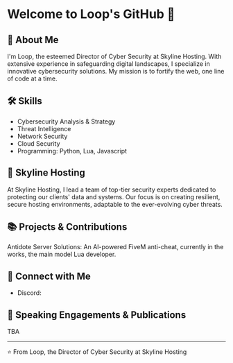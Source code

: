 # Welcome to Loop's GitHub 👋

## 🚀 About Me
I'm Loop, the esteemed Director of Cyber Security at Skyline Hosting. With extensive experience in safeguarding digital landscapes, I specialize in innovative cybersecurity solutions. My mission is to fortify the web, one line of code at a time.

## 🛠 Skills
- Cybersecurity Analysis & Strategy
- Threat Intelligence
- Network Security
- Cloud Security
- Programming: Python, Lua, Javascript

## 💼 Skyline Hosting
At Skyline Hosting, I lead a team of top-tier security experts dedicated to protecting our clients' data and systems. Our focus is on creating resilient, secure hosting environments, adaptable to the ever-evolving cyber threats.

## 📚 Projects & Contributions
Antidote Server Solutions: An AI-powered FiveM anti-cheat, currently in the works, the main model Lua developer.

## 🤝 Connect with Me
- Discord: 


## 📢 Speaking Engagements & Publications
TBA

---

⭐️ From Loop, the Director of Cyber Security at Skyline Hosting
